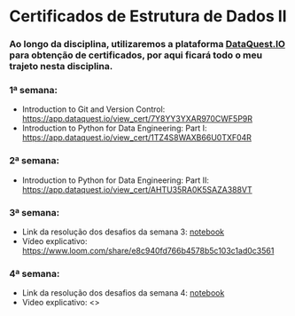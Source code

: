 # Certificados de Estrutura de Dados II

### Ao longo da disciplina, utilizaremos a plataforma [DataQuest.IO](https://www.dataquest.io/) para obtenção de certificados, por aqui ficará todo o meu trajeto nesta disciplina.

### 1ª semana:
  
  * Introduction to Git and Version Control: <https://app.dataquest.io/view_cert/7Y8YY3YXAR970CWF5P9R>
  * Introduction to Python for Data Engineering: Part I: <https://app.dataquest.io/view_cert/1TZ4S8WAXB66U0TXF04R>

### 2ª semana:
  
  * Introduction to Python for Data Engineering: Part II: <https://app.dataquest.io/view_cert/AHTU35RA0K5SAZA388VT>

### 3ª semana:
  
  * Link da resolução dos desafios da semana 3: [notebook](https://github.com/PabloDurkheim/Estrutura-de-dados-II/blob/main/Semana_3/Code_Interview_Linked_Queue_Stacks.ipynb)
  * Vídeo explicativo: <https://www.loom.com/share/e8c940fd766b4578b5c103c1ad0c3561>

### 4ª semana:
  * Link da resolução dos desafios da semana 4: [notebook](https://github.com/PabloDurkheim/Estrutura-de-dados-II/blob/main/Semana_4/Semana4.ipynb)
  * Video explicativo: <>
